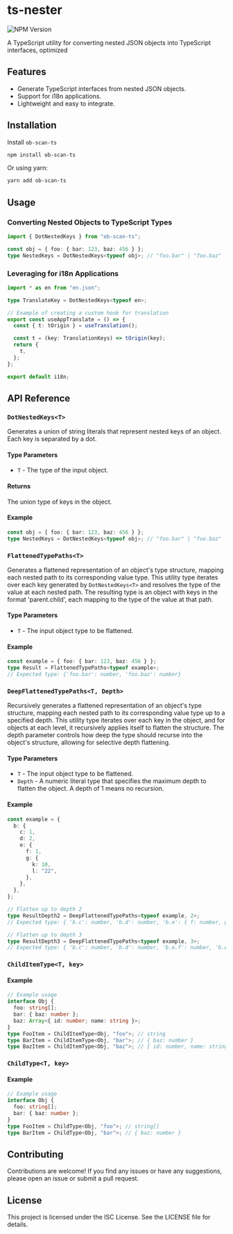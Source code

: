 # ts-nester
![NPM Version](https://img.shields.io/npm/v/ts-nester)

A TypeScript utility for converting nested JSON objects into TypeScript interfaces, optimized

## Features

- Generate TypeScript interfaces from nested JSON objects.
- Support for i18n applications.
- Lightweight and easy to integrate.

## Installation

Install `ob-scan-ts`

```bash
npm install ob-scan-ts
```

Or using yarn:

```bash
yarn add ob-scan-ts
```
## Usage

### Converting Nested Objects to TypeScript Types

```ts
import { DotNestedKeys } from "ob-scan-ts";

const obj = { foo: { bar: 123, baz: 456 } };
type NestedKeys = DotNestedKeys<typeof obj>; // "foo.bar" | "foo.baz"
```

### Leveraging for i18n Applications

```ts
import * as en from "en.json";

type TranslateKey = DotNestedKeys<typeof en>;

// Example of creating a custom hook for translation
export const useAppTranslate = () => {
  const { t: tOrigin } = useTranslation();

  const t = (key: TranslationKeys) => tOrigin(key);
  return {
    t,
  };
};

export default i18n;
```

## API Reference

### `DotNestedKeys<T>`

Generates a union of string literals that represent nested keys of an object. Each key is separated by a dot.

#### Type Parameters

- `T` - The type of the input object.

#### Returns

The union type of keys in the object.

#### Example

```ts
const obj = { foo: { bar: 123, baz: 456 } };
type NestedKeys = DotNestedKeys<typeof obj>; // "foo.bar" | "foo.baz"
```

### `FlattenedTypePaths<T>`

Generates a flattened representation of an object's type structure, mapping each nested path to its corresponding value type. This utility type iterates over each key generated by `DotNestedKeys<T>` and resolves the type of the value at each nested path. The resulting type is an object with keys in the format 'parent.child', each mapping to the type of the value at that path.

#### Type Parameters

- `T` - The input object type to be flattened.

#### Example

```ts
const example = { foo: { bar: 123, baz: 456 } };
type Result = FlattenedTypePaths<typeof example>;
// Expected type: {'foo.bar': number, 'foo.baz': number}
```

### `DeepFlattenedTypePaths<T, Depth>`

Recursively generates a flattened representation of an object's type structure, mapping each nested path to its corresponding value type up to a specified depth. This utility type iterates over each key in the object, and for objects at each level, it recursively applies itself to flatten the structure. The depth parameter controls how deep the type should recurse into the object's structure, allowing for selective depth flattening.

#### Type Parameters

- `T` - The input object type to be flattened.
- `Depth` - A numeric literal type that specifies the maximum depth to flatten the object. A depth of 1 means no recursion.

#### Example

```ts
const example = {
  b: {
    c: 1,
    d: 2,
    e: {
      f: 1,
      g: {
        k: 10,
        l: "22",
      },
    },
  },
};

// Flatten up to depth 2
type ResultDepth2 = DeepFlattenedTypePaths<typeof example, 2>;
// Expected type: { 'b.c': number, 'b.d': number, 'b.e': { f: number, g: { k: number, l: string } } }

// Flatten up to depth 3
type ResultDepth3 = DeepFlattenedTypePaths<typeof example, 3>;
// Expected type: { 'b.c': number, 'b.d': number, 'b.e.f': number, 'b.e.g.k': number, 'b.e.g.l': string }
```

### `ChildItemType<T, key>`

#### Example

```ts
// Example usage
interface Obj {
  foo: string[];
  bar: { baz: number };
  baz: Array<{ id: number; name: string }>;
}
type FooItem = ChildItemType<Obj, "foo">; // string
type BarItem = ChildItemType<Obj, "bar">; // { baz: number }
type BazItem = ChildItemType<Obj, "baz">; // { id: number, name: string }
```

### `ChildType<T, key>`

#### Example

```ts
// Example usage
interface Obj {
  foo: string[];
  bar: { baz: number };
}
type FooItem = ChildType<Obj, "foo">; // string[]
type BarItem = ChildType<Obj, "bar">; // { baz: number }
```

## Contributing

Contributions are welcome! If you find any issues or have any suggestions, please open an issue or submit a pull request.

## License

This project is licensed under the ISC License. See the LICENSE file for details.
